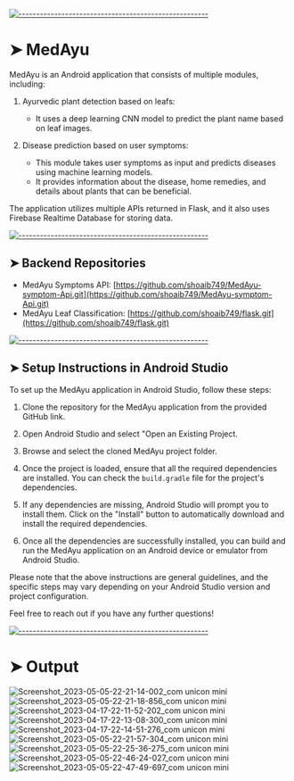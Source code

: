 <!-- ⚠️ This README has been generated from the file(s) "blueprint.md" ⚠️--><!-- ⚠️ This README has been generated from the file(s) "blueprint.md" ⚠️-->
[![-----------------------------------------------------](https://raw.githubusercontent.com/andreasbm/readme/master/assets/lines/aqua.png)](#medayu)


#  ➤ MedAyu

MedAyu is an Android application that consists of multiple modules, including:

1. Ayurvedic plant detection based on leafs:
   - It uses a deep learning CNN model to predict the plant name based on leaf images.

2. Disease prediction based on user symptoms:
   - This module takes user symptoms as input and predicts diseases using machine learning models.
   - It provides information about the disease, home remedies, and details about plants that can be beneficial.

The application utilizes multiple APIs returned in Flask, and it also uses Firebase Realtime Database for storing data.


[![-----------------------------------------------------](https://raw.githubusercontent.com/andreasbm/readme/master/assets/lines/colored.png)](#backend-repositories)




##  ➤ Backend Repositories

- MedAyu Symptoms API: [https://github.com/shoaib749/MedAyu-symptom-Api.git](https://github.com/shoaib749/MedAyu-symptom-Api.git)
- MedAyu Leaf Classification: [https://github.com/shoaib749/flask.git](https://github.com/shoaib749/flask.git)





[![-----------------------------------------------------](https://raw.githubusercontent.com/andreasbm/readme/master/assets/lines/colored.png)](#-setup-instructions-in-android-studio)

##  ➤ Setup Instructions in Android Studio

To set up the MedAyu application in Android Studio, follow these steps:

1. Clone the repository for the MedAyu application from the provided GitHub link.



2. Open Android Studio and select "Open an Existing Project.



3. Browse and select the cloned MedAyu project folder.


4. Once the project is loaded, ensure that all the required dependencies are installed. You can check the `build.gradle` file for the project's dependencies.

5. If any dependencies are missing, Android Studio will prompt you to install them. Click on the "Install" button to automatically download and install the required dependencies.


6. Once all the dependencies are successfully installed, you can build and run the MedAyu application on an Android device or emulator from Android Studio.

Please note that the above instructions are general guidelines, and the specific steps may vary depending on your Android Studio version and project configuration.

Feel free to reach out if you have any further questions!

[![-----------------------------------------------------](https://raw.githubusercontent.com/andreasbm/readme/master/assets/lines/colored.png)](#output)

# ➤ Output
![Screenshot_2023-05-05-22-21-14-002_com unicon mini](https://github.com/shoaib749/MiniProject/assets/66304849/82e9ac36-559b-487d-b645-e8525581f0e4)
![Screenshot_2023-05-05-22-21-18-856_com unicon mini](https://github.com/shoaib749/MiniProject/assets/66304849/1d8f9686-12bc-4533-b4c1-2fb249cde4fd)
![Screenshot_2023-04-17-22-11-52-202_com unicon mini](https://github.com/shoaib749/MiniProject/assets/66304849/4f32f1a2-4059-46a1-9977-081eadc0b094)
![Screenshot_2023-04-17-22-13-08-300_com unicon mini](https://github.com/shoaib749/MiniProject/assets/66304849/97afc6e0-bf9d-4315-a689-bc6aa4005372)
![Screenshot_2023-04-17-22-14-51-276_com unicon mini](https://github.com/shoaib749/MiniProject/assets/66304849/605747f6-17f5-4e70-ae8e-517143e2ff1f)
![Screenshot_2023-05-05-22-21-57-304_com unicon mini](https://github.com/shoaib749/MiniProject/assets/66304849/73819cc5-da7e-4446-8ae5-dac750823ea5)
![Screenshot_2023-05-05-22-25-36-275_com unicon mini](https://github.com/shoaib749/MiniProject/assets/66304849/d8de1d54-6286-4258-9567-d0991b49f88c)
![Screenshot_2023-05-05-22-46-24-027_com unicon mini](https://github.com/shoaib749/MiniProject/assets/66304849/6ece77e7-29e9-4508-9553-6bf8bf682d30)
![Screenshot_2023-05-05-22-47-49-697_com unicon mini](https://github.com/shoaib749/MiniProject/assets/66304849/937729dc-a7be-4595-af38-4095a105b5f0)




